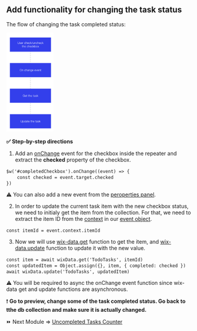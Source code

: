 ## Add functionality for changing the task status

The flow of changing the task completed status:

<p padding="40px"><img src="assets/change-task-status-flow.png" alt="Change Task Status Flow" width="25%" height="25%"></p>

**:white_check_mark: Step-by-step directions**

1. Add an [onChange](https://www.wix.com/velo/reference/$w.Checkbox.html#onChange) event for the checkbox inside the repeater and extract the **checked** property of the checkbox.

```
$w('#completedCheckbox').onChange((event) => {
	const checked = event.target.checked
})
```

:warning: You can also add a new event from the [peroperties panel](https://support.wix.com/en/article/velo-working-with-the-properties-panel).

2. In order to update the current task item with the new checkbox status, we need to initialy get the item from the collection. For that, we need to extract the item ID from the [context](https://www.wix.com/velo/reference/$w.Event.html#context) in our [event object](https://www.wix.com/velo/reference/$w.Event.html).

```
const itemId = event.context.itemId
```

3. Now we will use [wix-data.get](https://www.wix.com/velo/reference/wix-data.html#get) function to get the item, and [wix-data.update](https://www.wix.com/velo/reference/wix-data.html#update) function to update it with the new value.

```
const item = await wixData.get('TodoTasks', itemId)
const updatedItem = Object.assign({}, item, { completed: checked })
await wixData.update('TodoTasks', updatedItem)
```

:warning: You will be required to async the onChange event function since wix-data get and update functions are asynchronous.

:exclamation: **Go to preview, change some of the task completed status. Go back to tthe db collection and make sure it is actually changed.**

:fast_forward: Next Module => [Uncompleted Tasks Counter](UNCOMPLETED_TASK_COUNTER.md)
